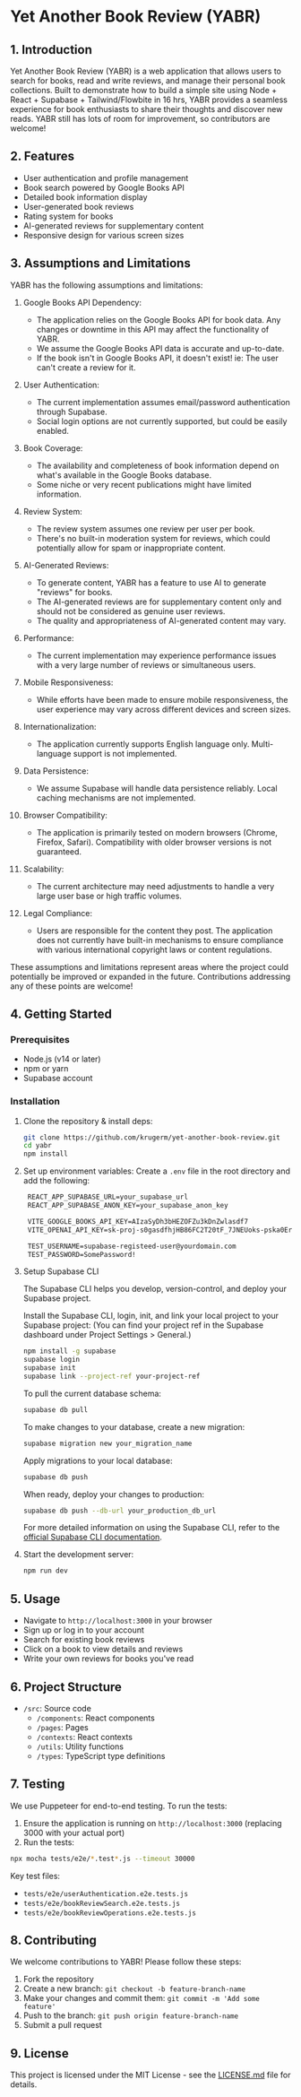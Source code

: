 # Yet Another Book Review (YABR)

## 1. Introduction

Yet Another Book Review (YABR) is a web application that allows users to search for books, read and write reviews, and manage their personal book collections. Built to demonstrate how to build a simple site using Node + React + Supabase + Tailwind/Flowbite in 16 hrs, YABR provides a seamless experience for book enthusiasts to share their thoughts and discover new reads.  YABR still has lots of room for improvement, so contributors are welcome!

## 2. Features

- User authentication and profile management
- Book search powered by Google Books API
- Detailed book information display
- User-generated book reviews
- Rating system for books
- AI-generated reviews for supplementary content
- Responsive design for various screen sizes

## 3. Assumptions and Limitations

YABR has the following assumptions and limitations:

1. Google Books API Dependency:
   - The application relies on the Google Books API for book data. Any changes or downtime in this API may affect the functionality of YABR.
   - We assume the Google Books API data is accurate and up-to-date.
   - If the book isn't in Google Books API, it doesn't exist!  ie: The user can't create a review for it.

2. User Authentication:
   - The current implementation assumes email/password authentication through Supabase.
   - Social login options are not currently supported, but could be easily enabled.

3. Book Coverage:
   - The availability and completeness of book information depend on what's available in the Google Books database.
   - Some niche or very recent publications might have limited information.

4. Review System:
   - The review system assumes one review per user per book.
   - There's no built-in moderation system for reviews, which could potentially allow for spam or inappropriate content.

5. AI-Generated Reviews:
   - To generate content, YABR has a feature to use AI to generate "reviews" for books.
   - The AI-generated reviews are for supplementary content only and should not be considered as genuine user reviews.
   - The quality and appropriateness of AI-generated content may vary.

6. Performance:
   - The current implementation may experience performance issues with a very large number of reviews or simultaneous users.

7. Mobile Responsiveness:
   - While efforts have been made to ensure mobile responsiveness, the user experience may vary across different devices and screen sizes.

8. Internationalization:
   - The application currently supports English language only. Multi-language support is not implemented.

9. Data Persistence:
   - We assume Supabase will handle data persistence reliably. Local caching mechanisms are not implemented.

10. Browser Compatibility:
    - The application is primarily tested on modern browsers (Chrome, Firefox, Safari). Compatibility with older browser versions is not guaranteed.

11. Scalability:
    - The current architecture may need adjustments to handle a very large user base or high traffic volumes.

12. Legal Compliance:
    - Users are responsible for the content they post. The application does not currently have built-in mechanisms to ensure compliance with various international copyright laws or content regulations.

These assumptions and limitations represent areas where the project could potentially be improved or expanded in the future. Contributions addressing any of these points are welcome!

## 4. Getting Started

### Prerequisites

- Node.js (v14 or later)
- npm or yarn
- Supabase account

### Installation

1. Clone the repository & install deps:

   ```bash
   git clone https://github.com/krugerm/yet-another-book-review.git
   cd yabr
   npm install
   ```

2. Set up environment variables:
   Create a `.env` file in the root directory and add the following:

   ```txt
    REACT_APP_SUPABASE_URL=your_supabase_url
    REACT_APP_SUPABASE_ANON_KEY=your_supabase_anon_key
   
    VITE_GOOGLE_BOOKS_API_KEY=AIzaSyDh3bHEZOFZu3kDnZwlasdf7
    VITE_OPENAI_API_KEY=sk-proj-s0gasdfhjHB86FC2T20tF_7JNEUoks-pska0Erlsadf

    TEST_USERNAME=supabase-registeed-user@yourdomain.com
    TEST_PASSWORD=SomePassword!
   ```

3. Setup Supabase CLI

   The Supabase CLI helps you develop, version-control, and deploy your Supabase project.

   Install the Supabase CLI, login, init, and link your local project to your Supabase project:
   (You can find your project ref in the Supabase dashboard under Project Settings > General.)

      ```bash
      npm install -g supabase
      supabase login
      supabase init
      supabase link --project-ref your-project-ref
      ```

   To pull the current database schema:

      ```bash
      supabase db pull
      ```

   To make changes to your database, create a new migration:

      ```bash
      supabase migration new your_migration_name
      ```

   Apply migrations to your local database:

      ```bash
      supabase db push
      ```

   When ready, deploy your changes to production:

      ```bash
      supabase db push --db-url your_production_db_url
      ```

   For more detailed information on using the Supabase CLI, refer to the [official Supabase CLI documentation](https://supabase.com/docs/guides/cli).

4. Start the development server:

   ```bash
   npm run dev
   ```

## 5. Usage

- Navigate to `http://localhost:3000` in your browser
- Sign up or log in to your account
- Search for existing book reviews
- Click on a book to view details and reviews
- Write your own reviews for books you've read

## 6. Project Structure

- `/src`: Source code
  - `/components`: React components
  - `/pages`: Pages
  - `/contexts`: React contexts
  - `/utils`: Utility functions
  - `/types`: TypeScript type definitions

## 7. Testing

We use Puppeteer for end-to-end testing. To run the tests:

1. Ensure the application is running on `http://localhost:3000` (replacing 3000 with your actual port)
2. Run the tests:

```bash
npx mocha tests/e2e/*.test*.js --timeout 30000
```

Key test files:

- `tests/e2e/userAuthentication.e2e.tests.js`
- `tests/e2e/bookReviewSearch.e2e.tests.js`
- `tests/e2e/bookReviewOperations.e2e.tests.js`

## 8. Contributing

We welcome contributions to YABR! Please follow these steps:

1. Fork the repository
2. Create a new branch: `git checkout -b feature-branch-name`
3. Make your changes and commit them: `git commit -m 'Add some feature'`
4. Push to the branch: `git push origin feature-branch-name`
5. Submit a pull request

## 9. License

This project is licensed under the MIT License - see the [LICENSE.md](LICENSE.md) file for details.